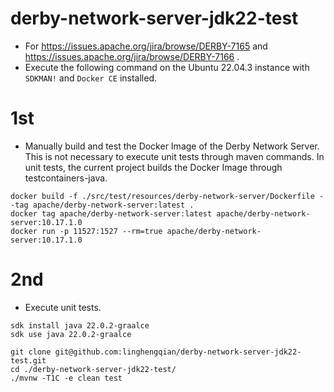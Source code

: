 # derby-network-server-jdk22-test

- For https://issues.apache.org/jira/browse/DERBY-7165 and https://issues.apache.org/jira/browse/DERBY-7166 .
- Execute the following command on the Ubuntu 22.04.3 instance with `SDKMAN!` and `Docker CE` installed.

# 1st

- Manually build and test the Docker Image of the Derby Network Server.
  This is not necessary to execute unit tests through maven commands.
  In unit tests, the current project builds the Docker Image through testcontainers-java.

```shell
docker build -f ./src/test/resources/derby-network-server/Dockerfile --tag apache/derby-network-server:latest .
docker tag apache/derby-network-server:latest apache/derby-network-server:10.17.1.0
docker run -p 11527:1527 --rm=true apache/derby-network-server:10.17.1.0
```

# 2nd

- Execute unit tests.

```shell
sdk install java 22.0.2-graalce
sdk use java 22.0.2-graalce

git clone git@github.com:linghengqian/derby-network-server-jdk22-test.git
cd ./derby-network-server-jdk22-test/
./mvnw -T1C -e clean test
```